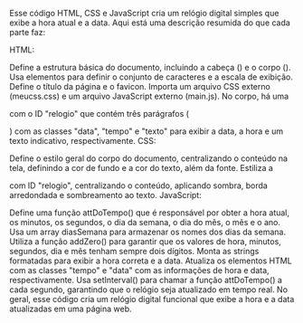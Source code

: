 Esse código HTML, CSS e JavaScript cria um relógio digital simples que exibe a hora atual e a data. Aqui está uma descrição resumida do que cada parte faz:

HTML:

Define a estrutura básica do documento, incluindo a cabeça (<head>) e o corpo (<body>).
Usa elementos <meta> para definir o conjunto de caracteres e a escala de exibição.
Define o título da página e o favicon.
Importa um arquivo CSS externo (meucss.css) e um arquivo JavaScript externo (main.js).
No corpo, há uma <div> com o ID "relogio" que contém três parágrafos (<p>) com as classes "data", "tempo" e "texto" para exibir a data, a hora e um texto indicativo, respectivamente.
CSS:

Define o estilo geral do corpo do documento, centralizando o conteúdo na tela, definindo a cor de fundo e a cor do texto, além da fonte.
Estiliza a <div> com ID "relogio", centralizando o conteúdo, aplicando sombra, borda arredondada e sombreamento ao texto.
JavaScript:

Define uma função attDoTempo() que é responsável por obter a hora atual, os minutos, os segundos, o dia da semana, o dia do mês, o mês e o ano.
Usa um array diasSemana para armazenar os nomes dos dias da semana.
Utiliza a função addZero() para garantir que os valores de hora, minutos, segundos, dia e mês tenham sempre dois dígitos.
Monta as strings formatadas para exibir a hora correta e a data.
Atualiza os elementos HTML com as classes "tempo" e "data" com as informações de hora e data, respectivamente.
Usa setInterval() para chamar a função attDoTempo() a cada segundo, garantindo que o relógio seja atualizado em tempo real.
No geral, esse código cria um relógio digital funcional que exibe a hora e a data atualizadas em uma página web.
